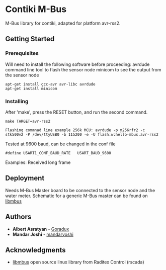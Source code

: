 # Contiki M-Bus

M-Bus library for contiki, adapted for platform avr-rss2.

## Getting Started

### Prerequisites

Will need to install the following software before proceeding:
avrdude command line tool to flash the sensor node
minicom to see the output from the sensor node


```
apt-get install gcc-avr avr-libc avrdude
apt-get install minicom

```

### Installing

After 'make', press the RESET button, and run the second command.

```
make TARGET=avr-rss2

Flashing commnad line example 256k MCU: avrdude -p m256rfr2 -c stk500v2 -P /dev/ttyUSB0 -b 115200 -e -U flash:w:hello-mbus.avr-rss2
```

Tested at 9600 baud, can be changed in the conf file

```
#define USART1_CONF_BAUD_RATE   USART_BAUD_9600
```

Examples: Received long frame

## Deployment

Needs M-Bus Master board to be connected to the sensor node and the water meter. Schematic for a generic M-Bus master can be found on [libmbus](https://github.com/rscada/libmbus/blob/master/hardware/MBus_USB.pdf)

## Authors

* **Albert Asratyan** - [Goradux](https://github.com/goradux)
* **Mandar Joshi** - [mandaryoshi](https://github.com/mandaryoshi)

## Acknowledgments

* [libmbus](https://github.com/rscada/libmbus) open source linux library from Raditex Control (rscada)

